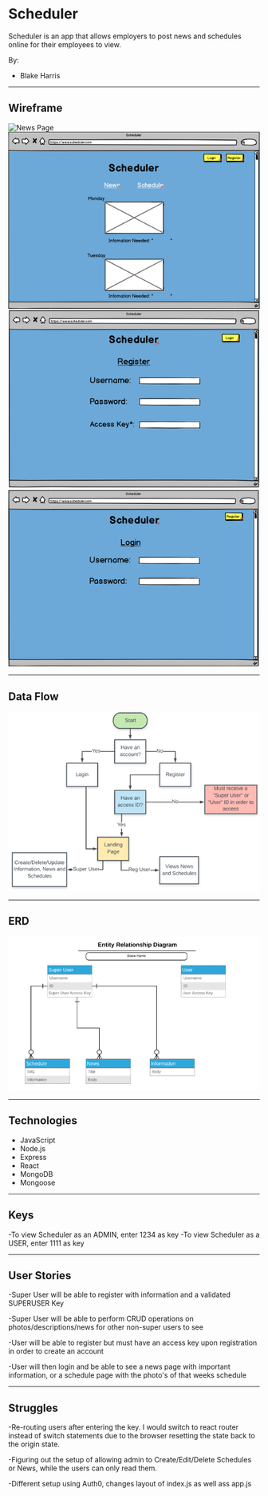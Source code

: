 # Scheduler
Scheduler is an app that allows employers to post news and schedules online for their employees to view.

By:
- Blake Harris
---

## Wireframe
![News Page](../images/news.png)
![Schedule Page](./images/schedule.png)
![Register Page](./images/register.png)
![Login Page](./images/login.png)

---
## Data Flow
![Login Page](./images/data-flow.png)

---
## ERD
![ERD](./images/erd.png)

---
## Technologies
- JavaScript
- Node.js
- Express
- React
- MongoDB
- Mongoose

---
## Keys
-To view Scheduler as an ADMIN, enter 1234 as key
-To view Scheduler as a USER, enter 1111 as key

---
## User Stories
-Super User will be able to register with information and a validated SUPERUSER Key

-Super User will be able to perform CRUD operations on photos/descriptions/news for other non-super users to see

-User will be able to register but must have an access key upon registration in order to create an account

-User will then login and be able to see a news page with important information, or a schedule page with the photo's of that weeks schedule

---
## Struggles
-Re-routing users after entering the key. I would switch to react router instead of switch statements due to the browser resetting the state back to the origin state.

-Figuring out the setup of allowing admin to Create/Edit/Delete Schedules or News, while the users can only read them.

-Different setup using Auth0, changes layout of index.js as well ass app.js
